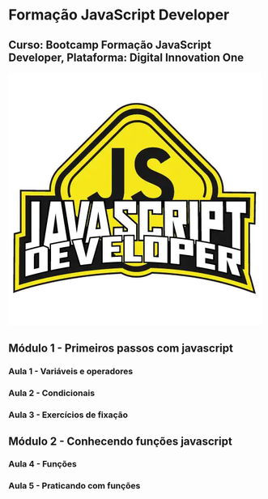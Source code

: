 # Formação JavaScript Developer
## Curso: Bootcamp Formação JavaScript Developer, Plataforma: Digital Innovation One
![imagem](/Imagens/Logo_Bootcamp.webp)

## Módulo 1 - Primeiros passos com javascript
### Aula 1 - Variáveis e operadores
### Aula 2 - Condicionais
### Aula 3 - Exercícios de fixação

## Módulo 2 - Conhecendo funções javascript
### Aula 4 - Funções
### Aula 5 - Praticando com funções
